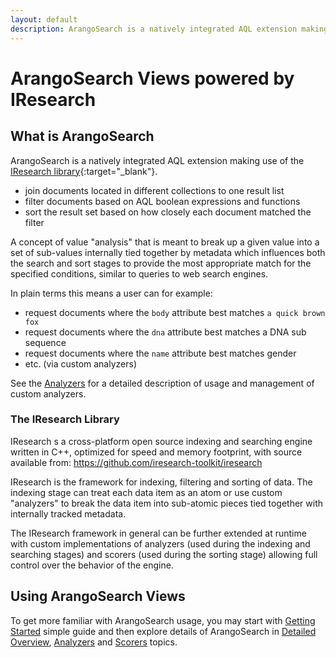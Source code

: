 ```yaml
---
layout: default
description: ArangoSearch is a natively integrated AQL extension making use of theIResearch library
---
```

# ArangoSearch Views powered by IResearch

## What is ArangoSearch

ArangoSearch is a natively integrated AQL extension making use of the
[IResearch library](https://github.com/iresearch-toolkit/iresearch){:target="_blank"}.

- join documents located in different collections to one result list
- filter documents based on AQL boolean expressions and functions
- sort the result set based on how closely each document matched the filter

A concept of value "analysis" that is meant to break up a given value into
a set of sub-values internally tied together by metadata which influences both
the search and sort stages to provide the most appropriate match for the
specified conditions, similar to queries to web search engines.

In plain terms this means a user can for example:

- request documents where the `body` attribute best matches `a quick brown fox`
- request documents where the `dna` attribute best matches a DNA sub sequence
- request documents where the `name` attribute best matches gender
- etc. (via custom analyzers)

See the [Analyzers](analyzers.html) for a detailed description of
usage and management of custom analyzers.

### The IResearch Library

IResearch s a cross-platform open source indexing and searching engine written in C++,
optimized for speed and memory footprint, with source available from:
https://github.com/iresearch-toolkit/iresearch

IResearch is the framework for indexing, filtering and sorting of data.
The indexing stage can treat each data item as an atom or use custom "analyzers"
to break the data item into sub-atomic pieces tied together with internally
tracked metadata.

The IResearch framework in general can be further extended at runtime with
custom implementations of analyzers (used during the indexing and searching
stages) and scorers (used during the sorting stage) allowing full control over
the behavior of the engine.

## Using ArangoSearch Views

To get more familiar with ArangoSearch usage, you may start with
[Getting Started](views-arangosearch-gettingstarted.html) simple guide and then explore details of
ArangoSearch in [Detailed Overview](views-arangosearch-detailedoverview.html),
[Analyzers](views-arangosearch-analyzers.html) and
[Scorers](views-arangosearch-scorers.html) topics.

